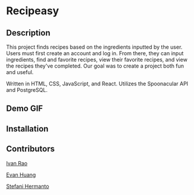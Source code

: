 # Recipeasy

## Description
This project finds recipes based on the ingredients inputted by the user. Users must first create an account and log in. From there, they can input ingredients, find and favorite recipes, view their favorite recipes, and view the recipes they've completed. Our goal was to create a project both fun and useful.

Written in HTML, CSS, JavaScript, and React. Utilizes the Spoonacular API and PostgreSQL.

## Demo GIF

## Installation

## Contributors
[Ivan Rao](https://github.com/irao12)

[Evan Huang](https://github.com/Evantopian)

[Stefani Hermanto](https://github.com/shermanto24)

